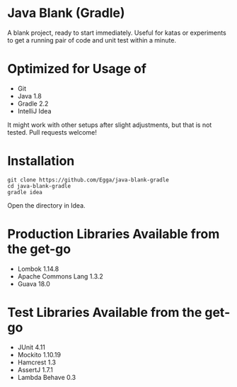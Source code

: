 # Java Blank (Gradle)

A blank project, ready to start immediately. Useful for katas or experiments to get a running pair of code and unit test within a minute.

# Optimized for Usage of
- Git
- Java 1.8
- Gradle 2.2
- IntelliJ Idea

It might work with other setups after slight adjustments, but that is not tested. Pull requests welcome!

# Installation

    git clone https://github.com/Egga/java-blank-gradle
    cd java-blank-gradle
    gradle idea

Open the directory in Idea.

# Production Libraries Available from the get-go
- Lombok 1.14.8
- Apache Commons Lang 1.3.2
- Guava 18.0

# Test Libraries Available from the get-go
- JUnit 4.11
- Mockito 1.10.19
- Hamcrest 1.3
- AssertJ 1.7.1
- Lambda Behave 0.3
